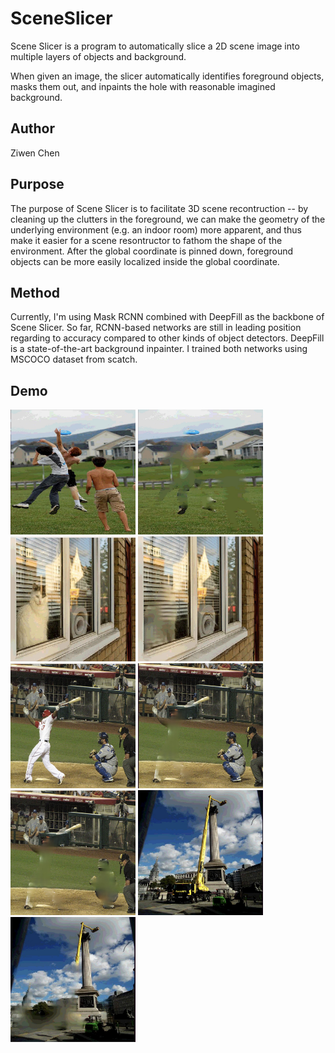 # SceneSlicer
Scene Slicer is a program to automatically slice a 2D scene image into multiple layers of objects and background.

When given an image, the slicer automatically identifies foreground objects, masks them out, and inpaints the hole with reasonable imagined background.

## Author

Ziwen Chen

## Purpose
The purpose of Scene Slicer is to facilitate 3D scene recontruction -- by cleaning up the clutters in the foreground, 
we can make the geometry of the underlying environment (e.g. an indoor room) more apparent, 
and thus make it easier for a scene resontructor to fathom the shape of the environment. 
After the global coordinate is pinned down, foreground objects can be more easily localized inside the global coordinate.

## Method

Currently, I'm using Mask RCNN combined with DeepFill as the backbone of Scene Slicer. 
So far, RCNN-based networks are still in leading position regarding to accuracy compared to other kinds of object detectors.
DeepFill is a state-of-the-art background inpainter. 
I trained both networks using MSCOCO dataset from scatch.

## Demo
<img src="demo/1.jpg" alt="1" width="200" height="200" /> <img src="demo/11.jpg" alt="11" width="200" height="200" />
<img src="demo/2.jpg" alt="2" width="200" height="200" /> <img src="demo/22.jpg" alt="22" width="200" height="200" />
<img src="demo/3.jpg" alt="3" width="200" height="200" /> <img src="demo/33.jpg" alt="33" width="200" height="200" /> <img src="demo/333.jpg" alt="333" width="200" height="200" />
<img src="demo/4.jpg" alt="4" width="200" height="200" /> <img src="demo/44.jpg" alt="44" width="200" height="200" />
